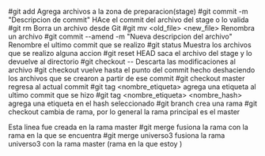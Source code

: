 #git add <file>
Agrega archivos a la zona de preparacion(stage)
#git commit -m "Descripcion de commit"
HAce el commit del archivo del stage o lo valida
#git rm <file>
Borra un archivo desde Git
#git mv <old_file> <new_file>
Renombra un archivo
#git commit --amend -m "Nueva descripcion del archivo"
Renombre el ultimo commit que se realizo
#git status
Muestra los archivos que se realizo alguna accion
#git reset HEAD <file>
saca el archivo del stage y lo devuelve al directorio
#git checkout -- <file>
Descarta las modificaciones al archivo
#git checkout <hash del commit>
vuelve hasta el punto del commit hecho deshaciendo los archivos que se crearon a partir de ese commit
#git checkout master
regresa al actual commit 
#git tag <nombre_etiqueta>
agrega una etiqueta al ultimo commit que se hizo
#git tag <nombre_etiqueta> <nombre_hash>
agrega una etiqueta en el hash seleccionado
#git branch <nombre>
crea una rama 
#git checkout <rama>
cambia de rama, por lo general la rama principal es el master 

Esta linea fue creada en la rama master
#git merge <rama>
fusiona la rama con la rama en la que se encuentra
#git merge universo3
fusiona la rama universo3 con la rama master (rama en la que estoy )